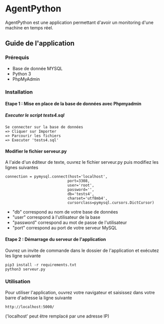 # AgentPython

AgentPython est une application permettant d'avoir un monitoring d'une machine en temps réel.

## Guide de l'application

### Prérequis

- Base de donnée MYSQL
- Python 3
- PhpMyAdmin


### Installation

#### Etape 1 : Mise en place de la base de données avec Phpmyadmin

##### Executer le script tests4.sql

```
Se connecter sur la base de données 
=> Cliquer sur Importer 
=> Parcourir les fichiers 
=> Executer 'tests4.sql'
```


#### Modifier le fichier serveur.py

A l'aide d'un éditeur de texte, ouvrez le fichier serveur.py puis modifiez les lignes suivantes

```
connection = pymysql.connect(host='localhost',
                            port=3308,
                            user='root',
                            password='',
                            db='tests4',
                            charset='utf8mb4',
                            cursorclass=pymysql.cursors.DictCursor)
```

- "db" correspond au nom de votre base de données
- "user" correspond à l'utilisateur de la base
- "password" correspond au mot de passe de l'utilisateur
- "port" correspond au port de votre serveur MySQL

#### Etape 2 : Démarrage du serveur de l'application

Ouvrez un invite de commande dans le dossier de l'application et exécutez les ligne suivante

```
pip3 install -r requirements.txt
python3 serveur.py
```

### Utilisation

Pour utiliser l'application, ouvrez votre navigateur et saisissez dans votre barre d'adresse la ligne suivante

```
http://localhost:5000/
```
('localhost' peut être remplacé par une adresse IP)
